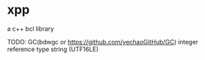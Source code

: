 # xpp
a c++ bcl library



TODO:
GC(bdwgc or https://github.com/yechaoGitHub/GC)
integer
reference type
string (UTF16LE)



